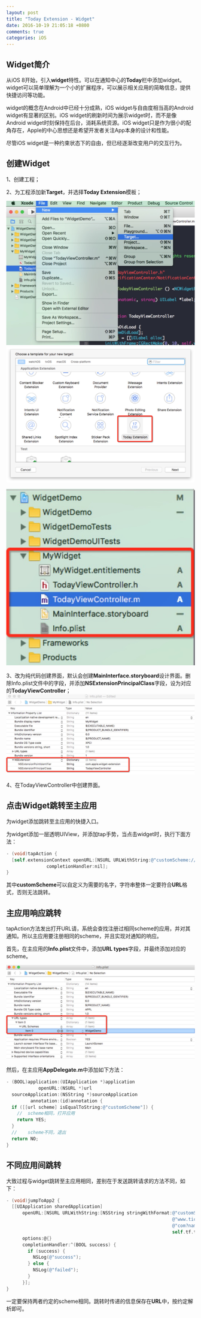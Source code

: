 ```yaml
---
layout: post
title: "Today Extension - Widget"
date: 2016-10-19 21:05:18 +0800
comments: true
categories: iOS
---
```


## Widget简介

从iOS 8开始，引入**widget**特性。可以在通知中心的**Today**栏中添加widget。widget可以简单理解为一个小的扩展程序，可以展示相关应用的简略信息，提供快捷访问等功能。

widget的概念在Android中已经十分成熟，iOS widget与自由度相当高的Android widget有显著的区别。iOS widget的刷新时间为展示widget时，而不是像Android widget时刻保持在后台，消耗系统资源。iOS widget只是作为很小的配角存在，Apple的中心思想还是希望开发者关注App本身的设计和性能。

尽管iOS widget是一种约束状态下的自由，但已经逐渐改变用户的交互行为。

## 创建Widget

1、创建工程；

2、为工程添加新**Target**，并选择**Today Extension**模板；

![step1](../images/widget/step1.jpeg) ![stept](../images/widget/stept.jpeg)

 ![step3](../images/widget/step3.jpeg)

3、改为纯代码创建界面，默认会创建**MainInterface.storyboard**设计界面。删除Info.plist文件中的字段，并添加**NSExtensionPrincipalClass**字段，设为对应的**TodayViewController**； ![step4](../images/widget/step4.jpeg)

4、在TodayViewController中创建界面。

## 点击Widget跳转至主应用

为widget添加跳转至主应用的快捷入口。

为widget添加一层透明UIView，并添加tap手势，当点击widget时，执行下面方法：

```objective-c
- (void)tapAction {
  [self.extensionContext openURL:[NSURL URLWithString:@"customScheme://url"]
               completionHandler:nil];
}
```

其中**customScheme**可以自定义为需要的名字，字符串整体一定要符合**URL**格式，否则无法跳转。

## 主应用响应跳转

tapAction方法发出打开URL请，系统会查找注册过相同scheme的应用，并对其通知。所以主应用要注册相同的scheme，并且实现对通知的响应。

首先，在主应用的**Info.plist**文件中，添加**URL types**字段，并最终添加对应的scheme。

![step5](../images/widget/step5.jpeg)

然后，在主应用**AppDelegate.m**中添加如下方法：

```objective-c
- (BOOL)application:(UIApplication *)application
            openURL:(NSURL *)url
  sourceApplication:(NSString *)sourceApplication
         annotation:(id)annotation {
  if ([[url scheme] isEqualToString:@"customScheme"]) {
    //	scheme相同，打开应用
    return YES;
  }
  //	scheme不同，退出
  return NO;
}
```

## 不同应用间跳转

大致过程与widget跳转至主应用相同，差别在于发送跳转请求的方法不同，如下：

```objective-c
- (void)jumpToApp2 {
  [[UIApplication sharedApplication]
      openURL:[NSURL URLWithString:[NSString stringWithFormat:@"customScheme://"
                                                              @"www.ticwath."
                                                              @"com?name=%@",
                                                              self.tf.text]]
      options:@{}
      completionHandler:^(BOOL success) {
        if (success) {
          NSLog(@"success");
        } else {
          NSLog(@"failed");
        }
      }];
}

```

一定要保持两者约定的scheme相同。跳转时传递的信息保存在**URL**中，按约定解析即可。